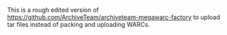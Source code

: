 This is a rough edited version of https://github.com/ArchiveTeam/archiveteam-megawarc-factory to upload tar files instead of packing and uploading WARCs.
